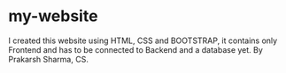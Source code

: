 # my-website
I created this website using HTML, CSS and BOOTSTRAP, it contains only Frontend and has to be connected to Backend and a database yet.
By Prakarsh Sharma, CS.
